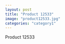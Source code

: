 ```yaml
---
layout: post
title: "Product 12533"
image: "product12533.jpg"
categories: "category1"
---
```

Product 12533
